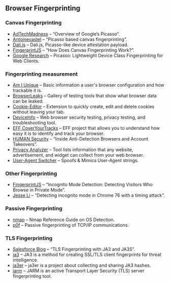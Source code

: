 ## Browser Fingerprinting

### Canvas Fingerprinting

  * [AdTechMadness](https://adtechmadness.wordpress.com/2019/03/19/overview-of-googles-picasso/) – “Overview of Google’s Picasso”.
  * [Antoinevastel](https://github.com/antoinevastel/picasso-like-canvas-fingerprinting) – “Picasso based canvas fingerprinting”.
  * [Dali.js](https://github.com/onsitejs/dali.js) – Dali.js, Picasso-like device attestation payload.
  * [FingerprintJS](https://fingerprintjs.com/blog/canvas-fingerprinting/) – “How Does Canvas Fingerprinting Work?”.
  * [Google Research](https://research.google/pubs/pub45581/) – Picasso: Lightweight Device Class Fingerprinting for Web Clients.

### Fingerprinting measurement

  * [Am I Unique](https://amiunique.org/stats) – Basic information a user's browser configuration and how trackable it is.
  * [BrowserLeaks](https://browserleaks.com/canvas) – Gallery of testing tools that show what browser data can be leaked.
  * [Cookie-Editor](https://chrome.google.com/webstore/detail/cookie-editor/hlkenndednhfkekhgcdicdfddnkalmdm?hl=en) – Extension to quickly create, edit and delete cookies without leaving your tab.
  * [DeviceInfo](https://www.deviceinfo.me/) – Web browser security testing, privacy testing, and troubleshooting tool.
  * [EFF CoverYourTracks](https://coveryourtracks.eff.org/kcarter?aat=1) – EFF project that allows you to understand how easy it is to identify and track your browser.
  * [HUMAN Security](https://www.humansecurity.com/blog/the-cybercrime-starter-kit-inside-anti-detection-browsers) – “Inside Anti-Detection Browsers and Account Takeovers”.
  * [Privacy Analyzer](https://privacy.net/analyzer/) – Tool lists information that any website, advertisement, and widget can collect from your web browser.
  * [User-Agent Switcher](https://chrome.google.com/webstore/detail/user-agent-switcher-for-c/djflhoibgkdhkhhcedjiklpkjnoahfmg) – Spoofs & Mimics User-Agent strings.

### Other Fingerprinting

  * [FingerprintJS](https://fingerprintjs.com/blog/incognito-mode-detection/) – “Incognito Mode Detection: Detecting Visitors Who Browse in Private Mode”.
  * [Jesse Li](https://blog.jse.li/posts/chrome-76-incognito-filesystem-timing/) – “Detecting incognito mode in Chrome 76 with a timing attack”.

### Passive Fingerprinting

  * [nmap](https://nmap.org/book/man-os-detection.html) – Nmap Reference Guide on OS Detection.
  * [p0f](https://lcamtuf.coredump.cx/p0f3/) – Passive fingerprinting of TCP/IP communications.

### TLS Fingerprinting

  * [Salesforce Blog](https://engineering.salesforce.com/tls-fingerprinting-with-ja3-and-ja3s-247362855967) – “TLS Fingerprinting with JA3 and JA3S”.
  * [ja3](https://github.com/salesforce/ja3) – JA3 is a method for creating SSL/TLS client fingerprints for threat intelligence.
  * [ja3er](https://ja3er.com/) – ja3er is a project about collecting and sharing JA3 hashes.
  * [jarm](https://github.com/salesforce/jarm) – JARM is an active Transport Layer Security (TLS) server fingerprinting tool.